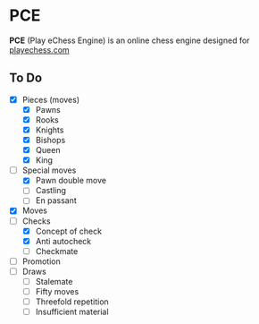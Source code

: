 # PCE

**PCE** (Play eChess Engine) is an online chess engine designed for [playechess.com](playechsss.com)

## To Do

- [x] Pieces (moves)
  - [x] Pawns
  - [x] Rooks
  - [x] Knights
  - [x] Bishops
  - [x] Queen
  - [x] King
- [ ] Special moves
  - [x] Pawn double move
  - [ ] Castling
  - [ ] En passant
- [x] Moves
- [ ] Checks
  - [x] Concept of check
  - [x] Anti autocheck
  - [ ] Checkmate
- [ ] Promotion
- [ ] Draws
  - [ ] Stalemate
  - [ ] Fifty moves
  - [ ] Threefold repetition
  - [ ] Insufficient material
